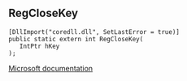## RegCloseKey

```
[DllImport("coredll.dll", SetLastError = true)]
public static extern int RegCloseKey(
   IntPtr hKey
);
```

[Microsoft documentation](https://docs.microsoft.com/en-us/windows/win32/api/winreg/nf-winreg-regclosekey)
